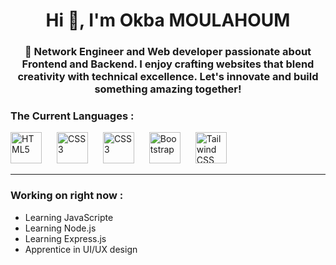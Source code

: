 <h1 align="center">Hi 👋, I'm Okba MOULAHOUM </h1>
<h3 align="center">🌟 Network Engineer and Web developer passionate about Frontend and Backend. I enjoy crafting websites that blend creativity with technical excellence. Let's innovate and build something amazing together!</h3> 

<h3 align="left">The Current Languages :</h3>
<p align="left">
  <img alt="HTML5" width="50px" style="padding-right:20px;" src="https://cdn.jsdelivr.net/gh/devicons/devicon@latest/icons/html5/html5-original.svg" />
  <img alt="CSS3" width="50px" style="padding-right:20px;" src="https://cdn.jsdelivr.net/gh/devicons/devicon@latest/icons/css3/css3-original.svg" />
  <img alt="CSS3" width="50px" style="padding-right:20px;" src="https://cdn.jsdelivr.net/gh/devicons/devicon@latest/icons/javascript/javascript-plain.svg"/>
  <img alt="Bootstrap" width="50px" style="padding-right:20px;" src="https://cdn.jsdelivr.net/gh/devicons/devicon@latest/icons/bootstrap/bootstrap-plain.svg"/>
  <img alt="Tailwind CSS" width="50px" style="padding-right:20px;" src="https://cdn.jsdelivr.net/gh/devicons/devicon@latest/icons/tailwindcss/tailwindcss-plain.svg"/>

</p>

---

<h3 align="left">Working on right now :</h3>
<ul class="cute-list">
  <li>Learning JavaScripte</li>
  <li>Learning Node.js</li>
  <li>Learning Express.js</li>
  <li>Apprentice in UI/UX design </li>
</ul>
